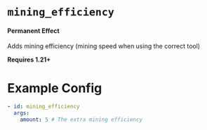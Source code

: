 # `mining_efficiency`
#### Permanent Effect

Adds mining efficiency (mining speed when using the correct tool)

**Requires 1.21+**

# Example Config
```yaml
- id: mining_efficiency
  args:
    amount: 5 # The extra mining efficiency
```